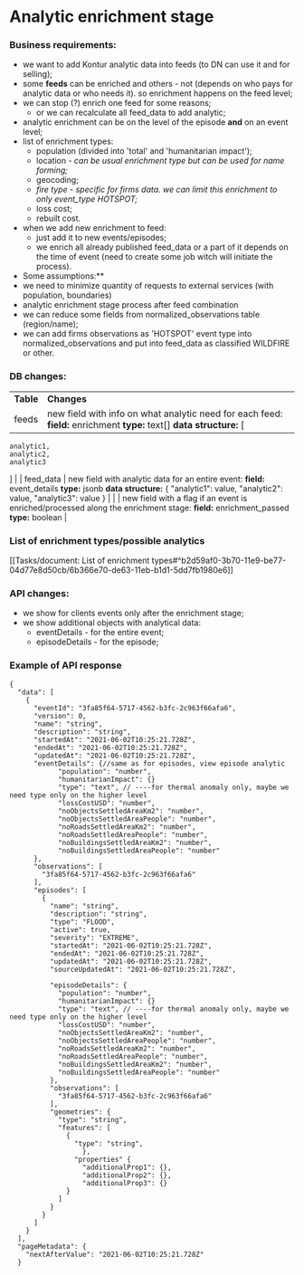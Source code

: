 # Analytic enrichment stage

### **Business requirements:**
* we want to add Kontur analytic data into feeds (to DN can use it and for selling);
* some **feeds** can be enriched and others - not (depends on who pays for analytic data or who needs it). so enrichment happens on the feed level;
* we can stop (?) enrich one feed for some reasons;
  * or we can recalculate all feed_data to add analytic;
* analytic enrichment can be on the level of the episode **and** on an event level;
* list of enrichment types:
  * population (divided into 'total' and 'humanitarian impact');
  * location - *can be usual enrichment type but can be used for name forming;*
  * geocoding;
  * *fire type - specific for firms data. we can limit this enrichment to only event_type HOTSPOT;*
  * loss cost;
  * rebuilt cost.
* when we add new enrichment to feed:
  * just add it to new events/episodes;
  * we enrich all already published feed_data or a part of it depends on the time of event (need to create some job witch will initiate the process).
* Some assumptions:**
* we need to minimize quantity of requests to external services (with population, boundaries)
* analytic enrichment stage process after feed combination
* we can reduce some fields from normalized_observations table (region/name);
* we can add firms observations as 'HOTSPOT' event type into normalized_observations and put into feed_data as classified WILDFIRE or other.

### DB changes:

|     |     |
| --- | --- |
| **Table** | **Changes** |
| feeds  | new field with info on what analytic need for each feed: **field:** enrichment **type:** text\[\] **data structure:**  \[    
    analytic1,    
    analytic2,    
    analytic3   
\] |
| feed_data  | new field with analytic data for an entire event: **field:** event_details **type:** jsonb **data structure:**  {
"analytic1": value,
"analytic2": value,
"analytic3": value
}  |
|  | new field with a flag if an event is enriched/processed along the enrichment stage: **field:** enrichment_passed **type:** boolean  |

### List of enrichment types/possible analytics

[[Tasks/document: List of enrichment types#^b2d59af0-3b70-11e9-be77-04d77e8d50cb/6b366e70-de63-11eb-b1d1-5dd7fb1980e6]] 

### API changes:
* we show for clients events only after the enrichment stage;
* we show additional objects with analytical data:
  * eventDetails - for the entire event;
  * episodeDetails - for the episode;

### Example of API response 

```
{
  "data": [
    {
      "eventId": "3fa85f64-5717-4562-b3fc-2c963f66afa6",
      "version": 0,
      "name": "string",
      "description": "string",
      "startedAt": "2021-06-02T10:25:21.728Z",
      "endedAt": "2021-06-02T10:25:21.728Z",
      "updatedAt": "2021-06-02T10:25:21.728Z",
      "eventDetails": {//same as for episodes, view episode analytic
            "population": "number",
            "humanitarianImpact": {}
            "type": "text", // ----for thermal anomaly only, maybe we need type only on the higher level
            "lossCostUSD": "number",        
            "noObjectsSettledAreaKm2": "number", 
            "noObjectsSettledAreaPeople": "number", 
            "noRoadsSettledAreaKm2": "number", 
            "noRoadsSettledAreaPeople": "number", 
            "noBuildingsSettledAreaKm2": "number", 
            "noBuildingsSettledAreaPeople": "number"
      },
      "observations": [
        "3fa85f64-5717-4562-b3fc-2c963f66afa6"
      ],
      "episodes": [
        {
          "name": "string",
          "description": "string",
          "type": "FLOOD",
          "active": true,
          "severity": "EXTREME",
          "startedAt": "2021-06-02T10:25:21.728Z",
          "endedAt": "2021-06-02T10:25:21.728Z",
          "updatedAt": "2021-06-02T10:25:21.728Z",
          "sourceUpdatedAt": "2021-06-02T10:25:21.728Z",

          "episodeDetails": {
            "population": "number",
            "humanitarianImpact": {}
            "type": "text", // ----for thermal anomaly only, maybe we need type only on the higher level
            "lossCostUSD": "number",        
            "noObjectsSettledAreaKm2": "number", 
            "noObjectsSettledAreaPeople": "number", 
            "noRoadsSettledAreaKm2": "number", 
            "noRoadsSettledAreaPeople": "number", 
            "noBuildingsSettledAreaKm2": "number", 
            "noBuildingsSettledAreaPeople": "number"
          },
          "observations": [
            "3fa85f64-5717-4562-b3fc-2c963f66afa6"
          ],
          "geometries": {
            "type": "string",
            "features": [
              {
                "type": "string",              
                  },
                "properties" {
                  "additionalProp1": {},
                  "additionalProp2": {},
                  "additionalProp3": {}
              }
            ]
          }
        }
      ]
    }
  ],
  "pageMetadata": {
    "nextAfterValue": "2021-06-02T10:25:21.728Z"
  }

```
